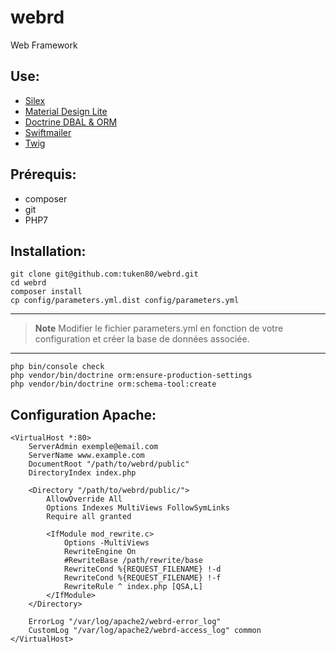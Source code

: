 # webrd

Web Framework

## Use:

* [Silex](http://silex.sensiolabs.org/)
* [Material Design Lite](https://getmdl.io/)
* [Doctrine DBAL & ORM](http://www.doctrine-project.org/)
* [Swiftmailer](http://swiftmailer.org/)
* [Twig](http://twig.sensiolabs.org/)

## Prérequis:

* composer
* git
* PHP7

## Installation:


    git clone git@github.com:tuken80/webrd.git
    cd webrd
    composer install
    cp config/parameters.yml.dist config/parameters.yml

***

>**Note**
>Modifier le fichier parameters.yml en fonction de votre configuration et créer la base de données associée.

***


    php bin/console check
    php vendor/bin/doctrine orm:ensure-production-settings
    php vendor/bin/doctrine orm:schema-tool:create

## Configuration Apache:


    <VirtualHost *:80>
        ServerAdmin exemple@email.com
        ServerName www.example.com
        DocumentRoot "/path/to/webrd/public"
        DirectoryIndex index.php

        <Directory "/path/to/webrd/public/">
            AllowOverride All
            Options Indexes MultiViews FollowSymLinks
            Require all granted

            <IfModule mod_rewrite.c>
                Options -MultiViews
                RewriteEngine On
                #RewriteBase /path/rewrite/base
                RewriteCond %{REQUEST_FILENAME} !-d
                RewriteCond %{REQUEST_FILENAME} !-f
                RewriteRule ^ index.php [QSA,L]
            </IfModule>
        </Directory>

        ErrorLog "/var/log/apache2/webrd-error_log"
        CustomLog "/var/log/apache2/webrd-access_log" common
    </VirtualHost>